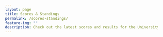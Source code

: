 ```yaml
---
layout: page
title: Scores & Standings
permalink: /scores-standings/
feature-img: ""
description: Check out the latest scores and results for the University South Carolina women's rugby team. 
---
```

<!--<div class="posts">
    <div class="posts-teaser">
        <iframe src="https://gamesheetstats.com/seasons/6740/teams/253585/schedule?configuration[primary-colour]=73000a&configuration[secondary-colour]=000000&configuration[logo]=false" frameborder="0" style="width:100%; height: 800px;"></iframe>
    </div>
</div>-->